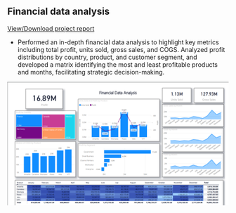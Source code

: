 ## Financial data analysis
[View/Download project report](https://github.com/rizsocial/Data-Analysis/blob/main/Data%20Analysis%20with%20Power%20BI/Financial%20Data%20Analysis/Financial%20data%20analysis%20project.pbix)

- Performed an in-depth financial data analysis to highlight key metrics including total profit, units sold, gross sales, and COGS. Analyzed profit distributions by country, product, and customer segment, and developed a matrix identifying the most and least profitable products and months, facilitating strategic decision-making.

![Dashboard](https://github.com/rizsocial/Data-Analysis/blob/main/Data%20Analysis%20with%20Power%20BI/Financial%20Data%20Analysis/1.png)
